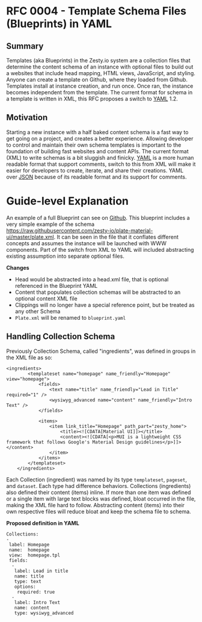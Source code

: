 # RFC 0004 - Template Schema Files (Blueprints) in YAML

## Summary

Templates (aka Blueprints) in the Zesty.io system are a collection files that determine the content schema of an instance with optional files to build out a websites that include head mapping, HTML views, JavaScript, and styling. Anyone can create a template on Github, where they loaded from Github. Templates install at instance creation, and run once. Once ran, the instance becomes independent from the template. The current format for schema in a template is written in XML, this RFC proposes a switch to [YAML](http://yaml.org/) 1.2.

## Motivation

Starting a new instance with a half baked content schema is a fast way to get going on a project, and creates a better experience. Allowing developer to control and maintain their own schema templates is important to the foundation of building fast websites and content APIs. The current format (XML) to write schemas is a bit sluggish and finicky. [YAML](http://yaml.org/) is a more human readable format that support comments, switch to this from XML will make it easier for developers to create, iterate, and share their creations. YAML over [JSON](https://www.json.org/) because of its readable format and its support for comments.

# Guide-level Explanation
[guide-level-explanation]: #guide-level-explanation

An example of a full Blueprint can see on [Github](https://github.com/zesty-io/plate-material-ui). This blueprint includes a very simple example of the schema https://raw.githubusercontent.com/zesty-io/plate-material-ui/master/plate.xml. It can be seen in the file that it conflates different concepts and assumes the instance will be launched with WWW components. Part of the switch from XML to YAML will included abstracting existing assumption into separate optional files.

**Changes**

* Head would be abstracted into a head.xml file, that is optional referenced in the Blueprint YAML
* Content that populates collection schemas will be abstracted to an optional content XML file
* Clippings will no longer have a special reference point, but be treated as any other Schema
* `Plate.xml` will be renamed to `blueprint.yaml`


## Handling Collection Schema

Previously Collection Schema, called "ingredients", was defined in groups in the XML file as so:

```
<ingredients>
		<templateset name="homepage" name_friendly="Homepage" view="homepage">
			<fields>
				<text name="title" name_friendly="Lead in Title" required="1" />
				<wysiwyg_advanced name="content" name_friendly="Intro Text" />
			</fields>

			<items>
				<item link_title="Homepage" path_part="zesty_home">
					<title><![CDATA[Material UI]]></title>
					<content><![CDATA[<p>MUI is a lightweight CSS framework that follows Google's Material Design guidelines</p>]]></content>
				</item>
			</items>
		</templateset>
	</ingredients>
```

Each Collection (ingredient) was named by its type `templateset`, `pageset`, and `dataset`. Each type had difference behaviors. Collections (ingredients) also defined their content (items) inline. If more than one item was defined or a single item with large text blocks was defined, bloat occurred in the file, making the XML file hard to follow. Abstracting content (items) into their own respective files will reduce bloat and keep the schema file to schema.

**Proposed definition in YAML**

```
Collections:
-
 label: Homepage
 name:  homepage
 view:  homepage.tpl
 fields:
  -
   label: Lead in title
   name: title
   type: text
   options:
    required: true
  -
   label: Intro Text
   name: content
   type: wysiwyg_advanced
```
